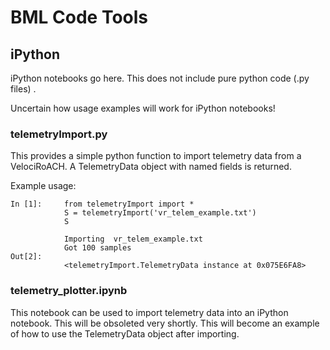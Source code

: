 BML Code Tools
===============

iPython
---------

iPython notebooks go here. This does not include pure python code (.py files) .

Uncertain how usage examples will work for iPython notebooks!

### telemetryImport.py

This provides a simple python function to import telemetry data from a VelociRoACH. A TelemetryData object with named fields is returned.

Example usage:

	In [1]:		from telemetryImport import *
				S = telemetryImport('vr_telem_example.txt')
				S
	
				Importing  vr_telem_example.txt
				Got 100 samples
	Out[2]:
				<telemetryImport.TelemetryData instance at 0x075E6FA8>

### telemetry_plotter.ipynb

This notebook can be used to import telemetry data into an iPython notebook. This will be obsoleted very shortly.
This will become an example of how to use the TelemetryData object after importing.